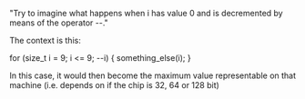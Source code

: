 "Try to imagine what happens when i has value 0 and is decremented by means of the operator --."

The context is this: 

for (size_t i = 9; i <= 9; --i) {
	something_else(i);
}

In this case, it would then become the maximum value representable on that machine (i.e. depends on if the chip is 32, 64 or 128 bit)
